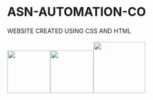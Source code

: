 # ASN-AUTOMATION-CO
WEBSITE CREATED USING CSS AND HTML<br><br>
<img src="https://www.svgrepo.com/show/303535/visual-studio-code-logo.svg" width="100 px" height="100px"><img src="https://brandslogos.com/wp-content/uploads/images/large/css-logo.png" width="100 px" height="100px"><img src="https://t4.ftcdn.net/jpg/00/75/92/23/240_F_75922341_EQ5ir4801xHK00ysm5YhZ8nta9jGjNto.jpg" width="120 px" height="120px">
